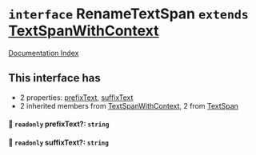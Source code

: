 # `interface` RenameTextSpan `extends` [TextSpanWithContext](../interface.TextSpanWithContext/README.md)

[Documentation Index](../README.md)

## This interface has

- 2 properties:
[prefixText](#-readonly-prefixtext-string),
[suffixText](#-readonly-suffixtext-string)
- 2 inherited members from [TextSpanWithContext](../interface.TextSpanWithContext/README.md), 2 from [TextSpan](../interface.TextSpan.2/README.md)


#### 📄 `readonly` prefixText?: `string`



#### 📄 `readonly` suffixText?: `string`



